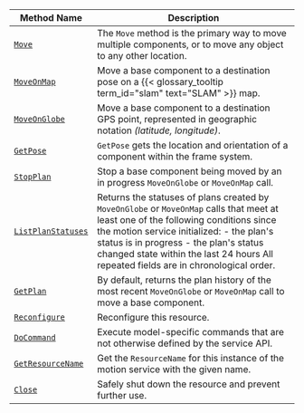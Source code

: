 <!-- prettier-ignore -->
| Method Name | Description |
| ----------- | ----------- |
| [`Move`](/appendix/apis/services/motion/#move) | The `Move` method is the primary way to move multiple components, or to move any object to any other location. |
| [`MoveOnMap`](/appendix/apis/services/motion/#moveonmap) | Move a base component to a destination pose on a {{< glossary_tooltip term_id="slam" text="SLAM" >}} map. |
| [`MoveOnGlobe`](/appendix/apis/services/motion/#moveonglobe) | Move a base component to a destination GPS point, represented in geographic notation _(latitude, longitude)_. |
| [`GetPose`](/appendix/apis/services/motion/#getpose) | `GetPose` gets the location and orientation of a component within the frame system. |
| [`StopPlan`](/appendix/apis/services/motion/#stopplan) | Stop a base component being moved by an in progress `MoveOnGlobe` or `MoveOnMap` call. |
| [`ListPlanStatuses`](/appendix/apis/services/motion/#listplanstatuses) | Returns the statuses of plans created by `MoveOnGlobe` or `MoveOnMap` calls that meet at least one of the following conditions since the motion service initialized:  - the plan's status is in progress - the plan's status changed state within the last 24 hours  All repeated fields are in chronological order. |
| [`GetPlan`](/appendix/apis/services/motion/#getplan) | By default, returns the plan history of the most recent `MoveOnGlobe` or `MoveOnMap` call to move a base component. |
| [`Reconfigure`](/appendix/apis/services/motion/#reconfigure) | Reconfigure this resource. |
| [`DoCommand`](/appendix/apis/services/motion/#docommand) | Execute model-specific commands that are not otherwise defined by the service API. |
| [`GetResourceName`](/appendix/apis/services/motion/#getresourcename) | Get the `ResourceName` for this instance of the motion service with the given name. |
| [`Close`](/appendix/apis/services/motion/#close) | Safely shut down the resource and prevent further use. |
